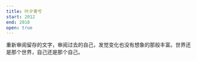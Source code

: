```yaml
---
title: 叶夕青兮
start: 2012
end: 2018
open: true
---
```

重新审阅留存的文字，审阅过去的自己，发觉变化也没有想象的那般丰富。世界还是那个世界，自己还是那个自己。
